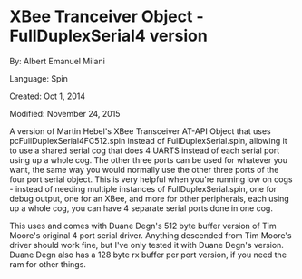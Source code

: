 # XBee Tranceiver Object - FullDuplexSerial4 version

By: Albert Emanuel Milani

Language: Spin

Created: Oct 1, 2014

Modified: November 24, 2015

A version of Martin Hebel's XBee Transceiver AT-API Object that uses pcFullDuplexSerial4FC512.spin instead of FullDuplexSerial.spin, allowing it to use a shared serial cog that does 4 UARTS instead of each serial port using up a whole cog.  The other three ports can be used for whatever you want, the same way you would normally use the other three ports of the four port serial object.  This is very helpful when you're running low on cogs - instead of needing multiple instances of FullDuplexSerial.spin, one for debug output, one for an XBee, and more for other peripherals, each using up a whole cog, you can have 4 separate serial ports done in one cog. 

This uses and comes with Duane Degn's 512 byte buffer version of Tim Moore's original 4 port serial driver.  Anything descended from Tim Moore's driver should work fine, but I've only tested it with Duane Degn's version.  Duane Degn also has a 128 byte rx buffer per port version, if you need the ram for other things.
